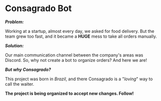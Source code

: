 # Consagrado Bot

***Problem:***

Working at a startup, almost every day, we asked for food delivery. But the team grew too fast, and it became a **HUGE** mess to take all orders manually.

***Solution:***

Our main communication channel between the company's areas was Discord. So, why not create a bot to organize orders? And here we are!

***But why Consagrado?***

This project was born in *Brazil*, and there Consagrado is a "*loving*" way to call the waiter.

**The project is being organized to accept new changes. Follow!**
